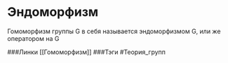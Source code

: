 # Эндоморфизм
Гомоморфизм группы G в себя называется эндоморфизмом G, или же оператором на G

###Линки [[Гомоморфизм]]
###Тэги 
 #Теория_групп